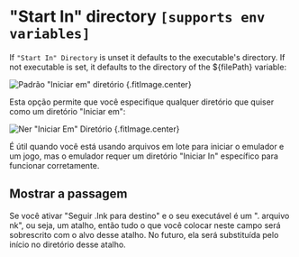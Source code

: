 # "Start In" directory `[supports env variables]`

If `"Start In" Directory` is unset it defaults to the executable's directory. If not executable is set, it defaults to the directory of the ${filePath} variable:

![Padrão "Iniciar em" diretório](../../../assets/images/default-start-in-directory.png) {.fitImage.center}

Esta opção permite que você especifique qualquer diretório que quiser como um diretório "Iniciar em":

![Ner "Iniciar Em" Diretório](../../../assets/images/new-start-in-directory.png) {.fitImage.center}

É útil quando você está usando arquivos em lote para iniciar o emulador e um jogo, mas o emulador requer um diretório "Iniciar In" específico para funcionar corretamente.

## Mostrar a passagem

Se você ativar "Seguir .lnk para destino" e o seu executável é um ". arquivo nk", ou seja, um atalho, então tudo o que você colocar neste campo será sobrescrito com o alvo desse atalho. No futuro, ela será substituída pelo início no diretório desse atalho.
